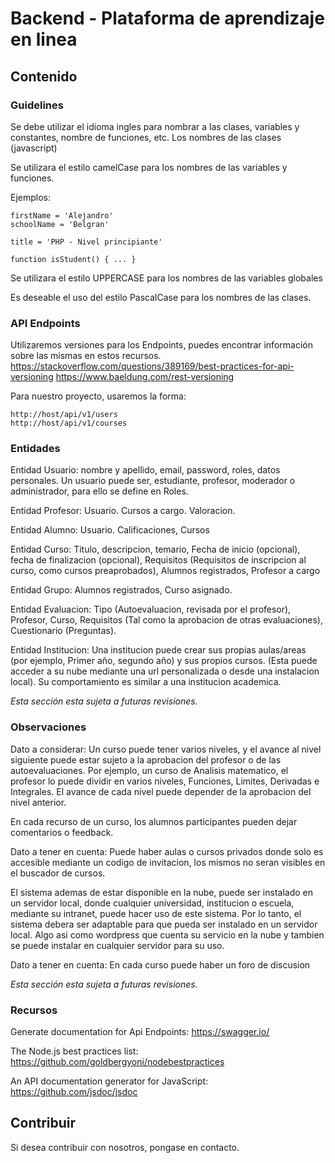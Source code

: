 # Backend - Plataforma de aprendizaje en linea

## Contenido

### Guidelines

Se debe utilizar el idioma ingles para nombrar a las clases, variables y constantes, nombre de funciones, etc. Los nombres de las clases (javascript)

Se utilizara el estilo camelCase para los nombres de las variables y funciones.

Ejemplos:
```
firstName = 'Alejandro'
schoolName = 'Belgran'

title = 'PHP - Nivel principiante'

function isStudent() { ... }
```

Se utilizara el estilo UPPERCASE para los nombres de las variables globales

Es deseable el uso del estilo PascalCase para los nombres de las clases.

### API Endpoints

Utilizaremos versiones para los Endpoints, puedes encontrar información sobre las mismas en estos recursos.
https://stackoverflow.com/questions/389169/best-practices-for-api-versioning
https://www.baeldung.com/rest-versioning

Para nuestro proyecto, usaremos la forma:
```
http://host/api/v1/users
http://host/api/v1/courses
```


### Entidades

Entidad Usuario: nombre y apellido, email, password, roles, datos personales.
Un usuario puede ser, estudiante, profesor, moderador o administrador, para ello se define en Roles.

Entidad Profesor: Usuario. Cursos a cargo. Valoracion.

Entidad Alumno: Usuario. Calificaciones, Cursos

Entidad Curso: Titulo, descripcion, temario, Fecha de inicio (opcional),  fecha de finalizacion (opcional), Requisitos (Requisitos de inscripcion al curso, como cursos preaprobados), Alumnos registrados, Profesor a cargo

Entidad Grupo: Alumnos registrados, Curso asignado.

Entidad Evaluacion: Tipo (Autoevaluacion, revisada por el profesor), Profesor, Curso, Requisitos (Tal como la aprobacion de otras evaluaciones), Cuestionario (Preguntas).

Entidad Institucion: Una institucion puede crear sus propias aulas/areas (por ejemplo, Primer año, segundo año) y sus propios cursos. (Esta puede acceder a su nube mediante una url personalizada o desde una instalacion local). Su comportamiento es similar a una institucion academica.

*Esta sección esta sujeta a futuras revisiones.*

### Observaciones

Dato a considerar: Un curso puede tener varios niveles, y el avance al nivel siguiente puede estar sujeto a la aprobacion del profesor o de las autoevaluaciones.
Por ejemplo, un curso de Analisis matematico, el profesor lo puede dividir en varios niveles, Funciones, Limites, Derivadas e Integrales. El avance de cada nivel puede depender de la aprobacion del nivel anterior.

En cada recurso de un curso, los alumnos participantes pueden dejar comentarios o feedback.

Dato a tener en cuenta: Puede haber aulas o cursos privados donde solo es accesible mediante un codigo de invitacion, los mismos no seran visibles en el buscador de cursos.

El sistema ademas de estar disponible en la nube, puede ser instalado en un servidor local, donde cualquier universidad, institucion o escuela, mediante su intranet, puede hacer uso de este sistema.
Por lo tanto, el sistema debera ser adaptable para que pueda ser instalado en un servidor local. Algo asi como wordpress que cuenta su servicio en la nube y tambien se puede instalar en cualquier servidor para su uso.

Dato a tener  en cuenta: En cada curso puede haber un foro de discusion

*Esta sección esta sujeta a futuras revisiones.*

### Recursos

Generate documentation for Api Endpoints: https://swagger.io/

The Node.js best practices list: https://github.com/goldbergyoni/nodebestpractices

An API documentation generator for JavaScript: https://github.com/jsdoc/jsdoc

## Contribuir

Si desea contribuir con nosotros, pongase en contacto.
